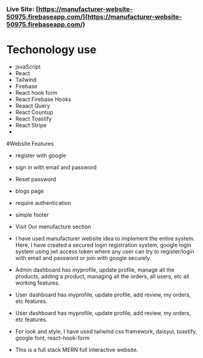 

### Live Site: [https://manufacturer-website-50975.firebaseapp.com/](https://manufacturer-website-50975.firebaseapp.com/)


# Techonology use
* jsvaScript
* React
* Tailwind
* Firebase
* React hook form
* React Firebase Hooks
* Reaact Query 
* React Countup
* React Toastify
* React Stripe
*


#Website Features
* register with google
* sign in with email and password
* Reset password
* blogs page
* require authentication
* simple footer
* Visit Our menufacture section

* I have used manufacturer website idea to implement the entire system. Here, I have created a secured login registration system, google login system using jwt access token where any user can try to register/login with email and password or join with google securely.

*  Admin dashboard has myprofile, update profile, manage all the products, adding a product, managing all the orders, all users, etc all working features.

* User dashboard has myprofile, update profile, add review, my orders, etc features.

* User dashboard has myprofile, update profile, add review, my orders, etc features.

* For look and style, I have used tailwind css framework, daisyui, toastify, google font, react-hook-form

* This is a full stack MERN full interactive website.
